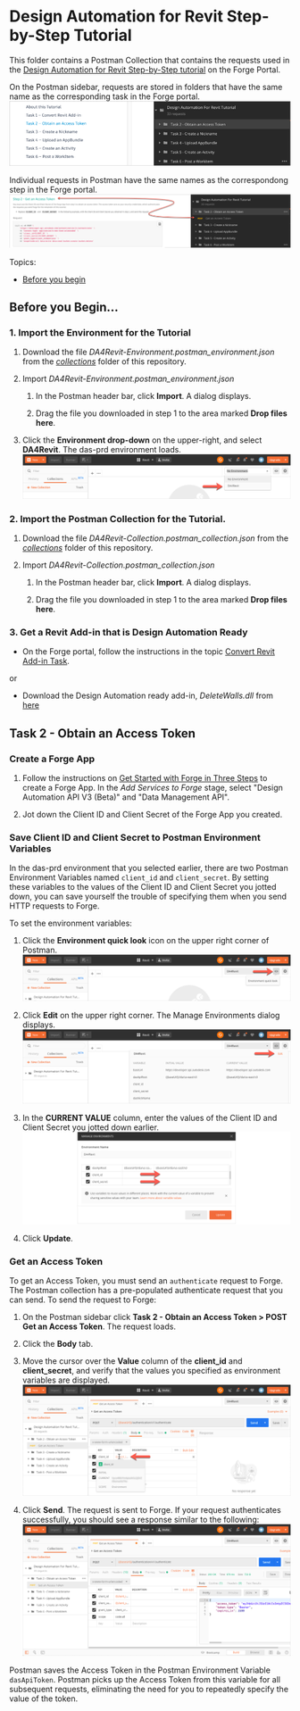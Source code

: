 # Design Automation for Revit Step-by-Step Tutorial

This folder contains a Postman Collection that contains the requests used in the [Design Automation for Revit Step-by-Step tutorial](https://dev.forge.autodesk.com/en/docs/design-automation/v3/tutorials/revit-edit/?sha=6120_10) on the Forge Portal. 

On the Postman sidebar, requests are stored in folders that have the same name as the corresponding task in the Forge portal.
![Forge portal menu to Postman](images/forge_portal_menu_2_postman_menu.png "Forge portal task to Postman mapping")

Individual requests in Postman have the same names as the correspondong step in the Forge portal.
![Forge portal steps to Postman](images/forge_portal_steps_2_postman_menu.png "Forge portal task to Postman mapping")

Topics:

- [Before you begin](before_you_begin.md)

## Before you Begin...

### 1. Import the Environment for the Tutorial

1. Download the file *DA4Revit-Environment.postman_environment.json* from the [*collections*](https://git.autodesk.com/ASRD-CPUX/Postman_Collections/tree/master/DA4Revit/collections) folder of this repository.

2. Import *DA4Revit-Environment.postman_environment.json*

    1. In the Postman header bar, click **Import**. A dialog displays.

    2. Drag the file you downloaded in step 1 to the area marked **Drop files here**.

3. Click the **Environment drop-down** on the upper-right, and select **DA4Revit**. The das-prd environment loads.
   ![Postman Environment drop-down](images/postman_environment_dropdown.png "Postman Environment drop-down")

### 2. Import the Postman Collection for the Tutorial.

1. Download the file *DA4Revit-Collection.postman_collection.json* from  the [*collections*](https://git.autodesk.com/ASRD-CPUX/Postman_Collections/tree/master/DA4Revit/collections) folder of this repository.

2. Import *DA4Revit-Collection.postman_collection.json*

    1. In the Postman header bar, click **Import**. A dialog displays.

    2. Drag the file you downloaded in step 1 to the area marked **Drop files here**.

### 3. Get a Revit Add-in that is Design Automation Ready 

- On the Forge portal, follow the instructions in the topic [Convert Revit Add-in Task](https://dev.forge.autodesk.com/en/docs/design-automation/v3/tutorials/revit-edit/step1-convert-addin/?sha=6120_10).

or

- Download the Design Automation ready add-in, *DeleteWalls.dll* from [here](/en/docs/design-automation/v3/tutorial_data/DeleteWalls-dll.zip)

## Task 2 - Obtain an Access Token

### Create a Forge App

1. Follow the instructions on [Get Started with Forge in Three Steps](https://dev.forge.autodesk.com/developer/start-now/signup) 
to create a Forge App. In the *Add Services to Forge* stage, select  "Design Automation API V3 (Beta)" and "Data Management API".

2. Jot down the Client ID and Client Secret of the Forge App you created.

### Save Client ID and Client Secret to Postman Environment Variables

In the das-prd environment that you selected earlier, there are two Postman Environment Variables named `client_id` and `client_secret`. By setting these variables to the values of the Client ID and Client Secret you jotted down, you can save yourself the trouble of specifying them when you send HTTP requests to Forge. 

To set the environment variables:

1. Click the **Environment quick look** icon on the upper right corner of Postman. 
   ![Environment quick look icon](images/task2-environment_quick_look_icon.png "Environment quick look icon")

2. Click **Edit** on the upper right corner. The Manage Environments dialog displays.
   ![Environment edit button](images/task2-environment_edit_button.png "Environment edit button")

3. In the **CURRENT VALUE** column, enter the values of the Client ID and Client Secret you jotted down earlier.
   ![Client Id and Client Secret](images/task2-environment_variables_grid.png "Client Id and Client Secret") 

4. Click **Update**.

### Get an Access Token

To get an Access Token, you must send an `authenticate` request to Forge. The Postman collection has a pre-populated authenticate request that you can send. To send the request to Forge:

1. On the Postman sidebar click **Task 2 - Obtain an Access Token > POST Get an Access Token**. The request loads.

2. Click the **Body** tab.

3. Move the cursor over the **Value** column of the **client_id** and **client_secret**, and verify that the values you specified as environment variables are displayed.
   ![Preview Client Id and Client Secret](images/task2-preview_environment_variables.png "Preview Client Id and Client Secret") 

4. Click **Send**. The request is sent to Forge. If your request authenticates successfully, you should see a response similar to the following:
![Successfull authentication](images/task2-authenticate_successfull.png "Successfull authentication") 

Postman saves the Access Token in the Postman Environment Variable `dasApiToken`. Postman picks up the Access Token from this variable for all subsequent requests, eliminating the need for you to repeatedly specify the value of the token.






